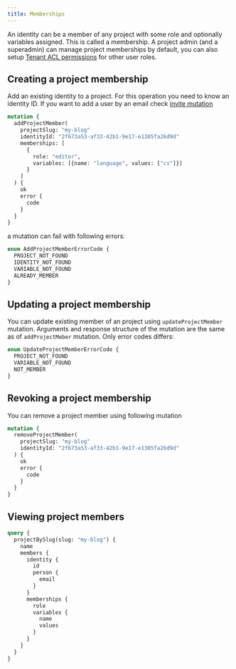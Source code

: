 ```yaml
---
title: Memberships
---
```


An identity can be a member of any project with some role and optionally variables assigned. This is called a membership. A project admin (and a superadmin) can manage project memberships by default, you can also setup [Tenant ACL permissions](/reference/engine/schema/acl.md#tenant-permissions) for other user roles.

## Creating a project membership

Add an existing identity to a project. For this operation you need to know an identity ID. If you want to add a user by an email check [invite mutation](./invites.md)

```graphql
mutation {
  addProjectMember(
    projectSlug: "my-blog" 
    identityId: "2f673a53-af33-42b1-9e17-e1305fa26d9d"
    memberships: [
      {
        role: "editor",
        variables: [{name: "language", values: ["cs"]}]
      }
    ]
  ) {
    ok
    error {
      code
    } 
  }
}
```

a mutation can fail with following errors:
```graphql
enum AddProjectMemberErrorCode {
  PROJECT_NOT_FOUND
  IDENTITY_NOT_FOUND
  VARIABLE_NOT_FOUND
  ALREADY_MEMBER
}
```

## Updating a project membership

You can update existing member of an project using `updateProjectMember` mutation. Arguments and response structure of the mutation are the same as of `addProjectMeber` mutation. Only error codes differs:

```graphql
enum UpdateProjectMemberErrorCode {
  PROJECT_NOT_FOUND
  VARIABLE_NOT_FOUND
  NOT_MEMBER
}
```

## Revoking a project membership

You can remove a project member using following mutation
```graphql
mutation {
  removeProjectMember(
    projectSlug: "my-blog" 
    identityId: "2f673a53-af33-42b1-9e17-e1305fa26d9d"
  ) {
    ok
    error {
      code
    } 
  }
}
```
## Viewing project members

```graphql
query {
  projectBySlug(slug: "my-blog") {
    name
    members {
      identity {
        id
        person {
          email
        }
      }
      memberships {
        role
        variables {
          name
          values
        }
      }
    }
  }
}
```
